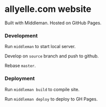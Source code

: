 # allyelle.com website

Built with Middleman. Hosted on GitHub Pages.

### Development

Run `middleman` to start local server.

Develop on `source` branch and push to github.

Rebase `master`. 

### Deployment

Run `middleman build` to compile site.

Run `middleman deploy` to deploy to GH Pages.
